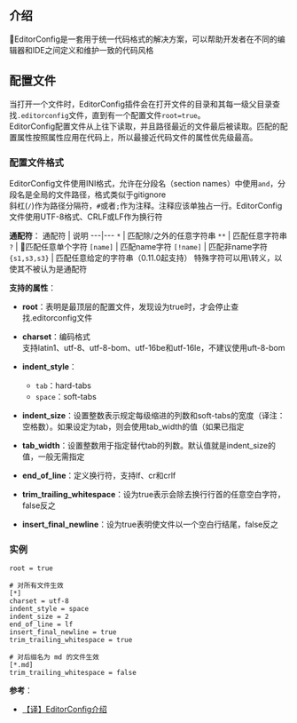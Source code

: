 ## 介绍
EditorConfig是一套用于统一代码格式的解决方案，可以帮助开发者在不同的编辑器和IDE之间定义和维护一致的代码风格

## 配置文件
当打开一个文件时，EditorConfig插件会在打开文件的目录和其每一级父目录查找`.editorconfig`文件，直到有一个配置文件`root=true`。  
EditorConfig配置文件从上往下读取，并且路径最近的文件最后被读取。匹配的配置属性按照属性应用在代码上，所以最接近代码文件的属性优先级最高。

### 配置文件格式
EditorConfig文件使用INI格式，允许在分段名（section names）中使用`and`，分段名是全局的文件路径，格式类似于gitignore  
斜杠(`/`)作为路径分隔符，`#`或者`;`作为注释。注释应该单独占一行。EditorConfig文件使用UTF-8格式、CRLF或LF作为换行符

**通配符**：
通配符 | 说明
---|---
`*` | 匹配除/之外的任意字符串
`**` | 匹配任意字符串
`?` | 匹配任意单个字符
`[name]` |	匹配name字符
`[!name]`	| 匹配非name字符
`{s1,s3,s3}` | 匹配任意给定的字符串（0.11.0起支持）
特殊字符可以用\转义，以使其不被认为是通配符

**支持的属性**：
- **root**：表明是最顶层的配置文件，发现设为true时，才会停止查找.editorconfig文件

- **charset**：编码格式  
支持latin1、utf-8、utf-8-bom、utf-16be和utf-16le，不建议使用uft-8-bom

- **indent_style**：
  - `tab`：hard-tabs
  - `space`：soft-tabs

- **indent_size**：设置整数表示规定每级缩进的列数和soft-tabs的宽度（译注：空格数）。如果设定为tab，则会使用tab_width的值（如果已指定

- **tab_width**：设置整数用于指定替代tab的列数。默认值就是indent_size的值，一般无需指定

- **end_of_line**：定义换行符，支持lf、cr和crlf

- **trim_trailing_whitespace**：设为true表示会除去换行行首的任意空白字符，false反之

- **insert_final_newline**：设为true表明使文件以一个空白行结尾，false反之

### 实例

```
root = true

# 对所有文件生效
[*]
charset = utf-8
indent_style = space
indent_size = 2
end_of_line = lf
insert_final_newline = true
trim_trailing_whitespace = true

# 对后缀名为 md 的文件生效
[*.md]
trim_trailing_whitespace = false
```

**参考**：
- [【译】EditorConfig介绍](http://www.alloyteam.com/2014/12/editor-config/)